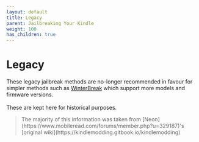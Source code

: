 ```yaml
---
layout: default
title: Legacy
parent: Jailbreaking Your Kindle
weight: 100
has_children: true
---
```


# Legacy
These legacy jailbreak methods are no-longer recommended in favour for simpler methods such as [WinterBreak](../WinterBreak) which support more models and firmware versions.
<br/>
<br/>
These are kept here for historical purposes.

<blockquote class="info">
The majority of this information was taken from [Neon](https://www.mobileread.com/forums/member.php?u=329187)'s [original wiki](https://kindlemodding.gitbook.io/kindlemodding)
</blockquote>